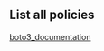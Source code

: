 ## List all policies

[boto3_documentation](https://boto3.amazonaws.com/v1/documentation/api/latest/reference/services/iam/paginator/ListPolicies.html)
